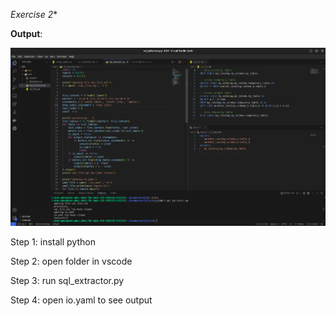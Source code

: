 *Exercise 2**

**Output**:  

![screenshot](./output.png)

Step 1: install python

Step 2: open folder in vscode

Step 3: run sql_extractor.py

Step 4: open io.yaml to see output